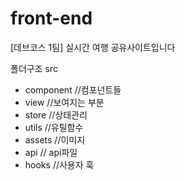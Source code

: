 # front-end

[데브코스 1팀] 실시간 여행 공유사이트입니다

폴더구조
src

- component //컴포넌트들
- view //보여지는 부분
- store //상태관리
- utils //유틸함수
- assets //이미지
- api // api파일
- hooks //사용자 훅

